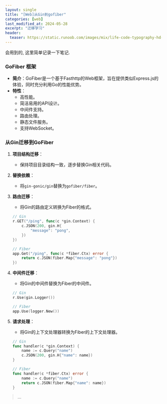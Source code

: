 ```yaml
---
layout: single
title: "[Web]从Gin到gofiber"
categories: [web]
last_modified_at: 2024-05-28
excerpt: "迁移学习"
header:
  teaser: https://static.runoob.com/images/mix/life-code-typography-hd-wallpaper-1920x1080-7168.jpg
---
```


会用到的, 这里简单记录一下笔记.

### GoFiber 框架
- **简介**：GoFiber是一个基于Fasthttp的Web框架，旨在提供类似Express.js的体验，同时充分利用Go的性能优势。
- **特性**：
  - 高性能。
  - 简洁易用的API设计。
  - 中间件支持。
  - 路由处理。
  - 静态文件服务。
  - 支持WebSocket。

### 从Gin迁移到GoFiber

1. **项目结构迁移**：
   - 保持项目目录结构一致，逐步替换Gin相关代码。

2. **替换依赖**：
   - 将`gin-gonic/gin`替换为`gofiber/fiber`。

3. **路由迁移**：
   - 将Gin的路由定义转换为Fiber的格式。
   ```go
   // Gin
   r.GET("/ping", func(c *gin.Context) {
       c.JSON(200, gin.H{
           "message": "pong",
       })
   })

   // Fiber
   app.Get("/ping", func(c *fiber.Ctx) error {
       return c.JSON(fiber.Map{"message": "pong"})
   })
   ```

4. **中间件迁移**：
   - 将Gin的中间件替换为Fiber的中间件。
   ```go
   // Gin
   r.Use(gin.Logger())

   // Fiber
   app.Use(logger.New())
   ```

5. **请求处理**：
   - 将Gin的上下文处理器转换为Fiber的上下文处理器。
   ```go
   // Gin
   func handler(c *gin.Context) {
       name := c.Query("name")
       c.JSON(200, gin.H{"name": name})
   }

   // Fiber
   func handler(c *fiber.Ctx) error {
       name := c.Query("name")
       return c.JSON(fiber.Map{"name": name})
   }
   ```

> ...

